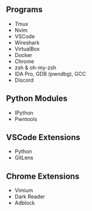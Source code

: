 ## Programs
- Tmux
- Nvim
- VSCode
- Wireshark
- VirtualBox
- Docker
- Chrome
- zsh & oh-my-zsh
- IDA Pro, GDB (pwndbg), GCC
- Discord


## Python Modules
- IPython
- Pwntools


## VSCode Extensions
- Python
- GitLens

## Chrome Extensions
- Vimium
- Dark Reader
- Adblock
